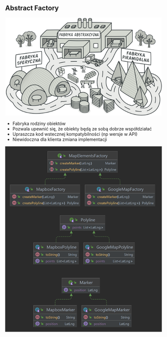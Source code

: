 ## Abstract Factory


![image info](../../../../resources/abstract_factory.png)


+ Fabryka rodziny obiektów
+ Pozwala upewnić się, że obiekty będą ze sobą dobrze współdziałać
+ Upraszcza kod wstecznej kompatybilności (np wersje w API)
+ Niewidoczna dla klienta zmiana implementacji

![image info](../../../../resources/MapboxFactory.png)





